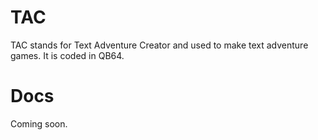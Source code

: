# TAC
TAC stands for Text Adventure Creator and used to make text adventure games. It is coded in QB64.
# Docs
Coming soon.
